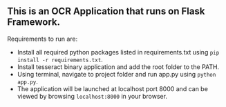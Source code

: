 ## This is an OCR Application that runs on Flask Framework.

Requirements to run are:
- Install all required python packages listed in requirements.txt using `pip install -r requirements.txt`.
- Install tesseract binary application and add the root folder to the PATH.
- Using terminal, navigate to project folder and run app.py using `python app.py`.
- The application will be launched at localhost port 8000 and can be viewed by browsing `localhost:8000` in your browser.

